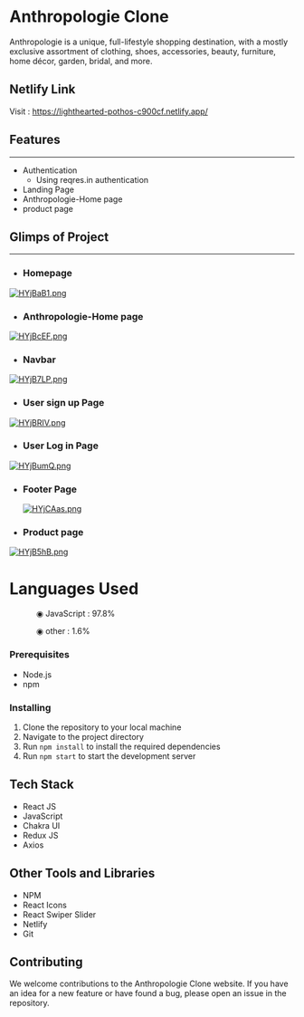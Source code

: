

# Anthropologie Clone

<p>
Anthropologie is a unique, full-lifestyle shopping destination, with a mostly exclusive assortment of clothing, shoes, accessories, beauty, furniture, home décor, garden, bridal, and more.
</p>

## Netlify Link

Visit : https://lighthearted-pothos-c900cf.netlify.app/

## Features

---

- Authentication
  - Using reqres.in authentication
- Landing Page
- Anthropologie-Home page
- product page

## Glimps of Project

---

- ### Homepage

[![HYjBaB1.png](https://iili.io/HYjBaB1.png)](https://freeimage.host/)

- ### Anthropologie-Home page

[![HYjBcEF.png](https://iili.io/HYjBcEF.png)](https://freeimage.host/)

- ### Navbar

[![HYjB7LP.png](https://iili.io/HYjB7LP.png)](https://freeimage.host/)

- ### User sign up Page

[![HYjBRIV.png](https://iili.io/HYjBRIV.png)](https://freeimage.host/)

- ### User Log in Page

[![HYjBumQ.png](https://iili.io/HYjBumQ.png)](https://freeimage.host/)

- ### Footer Page

  [![HYjCAas.png](https://iili.io/HYjCAas.png)](https://freeimage.host/)

- ### Product page

[![HYjB5hB.png](https://iili.io/HYjB5hB.png)](https://freeimage.host/)


  # Languages Used

<ul dir="auto">
 <ol dir="auto">◉ JavaScript : 97.8%</ol>
 <ol dir="auto">◉ other : 1.6%</ol>
 </ul>

### Prerequisites

- Node.js
- npm

### Installing

1. Clone the repository to your local machine
2. Navigate to the project directory
3. Run `npm install` to install the required dependencies
4. Run `npm start` to start the development server

## Tech Stack

- React JS
- JavaScript
- Chakra UI
- Redux JS
- Axios

## Other Tools and Libraries

- NPM
- React Icons
- React Swiper Slider
- Netlify
- Git

## Contributing

We welcome contributions to the Anthropologie Clone website. If you have an idea for a new feature or have found a bug, please open an issue in the repository.

